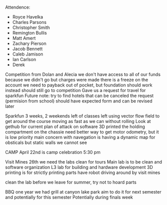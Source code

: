 Attendence:

- Royce Havelka
- Charles Parsons
- Christopher Smith
- Remington Bullis
- Matt Amert
- Zachary Pierson
- Jacob Bennett
- Caleb Jamison
- Ian Carlson
- Derek


Competition from Dolan and Alecia
	we don't have access to all of our funds because we didn't go but charges were made
	there is a freeze on the account
	we need to payback out of pocket, but foundation should work instead
	should still go to competition
	Gave us a request for travel for sparkfun
	Future note: try to find hotels that can be canceled
	the request (permision from school) should have expected form and can be revised later

Sparkfun
	3 weeks, 2 weekends left of classes left
	using vector flow field to get around the course
	moving as fast as we can without rolling
	Look at gethub for current plan of attack on software
	3D printed the holding compartment on the chassie
	need better way to get motor odometry, but it is low priority
	main concern with navegation is having a dynamic map for obsticals but static walls we cannot see
	
CAMP
	April 22nd is camp celebration
	5:30 pm

Visit Mines
	26th we need the labs clean for tours
	Main lab is to be clean and software organization
	L3 lab for building and hardware development
	3D printing is for strictly printing parts
	have robot driving around by visit mines

clean the lab before we leave for summer, try not to hoard parts

BBQ
	one year we had grill at canyon lake park
	aim to do it for next semester and potentially for this semester
	Potentially during finals week
	


